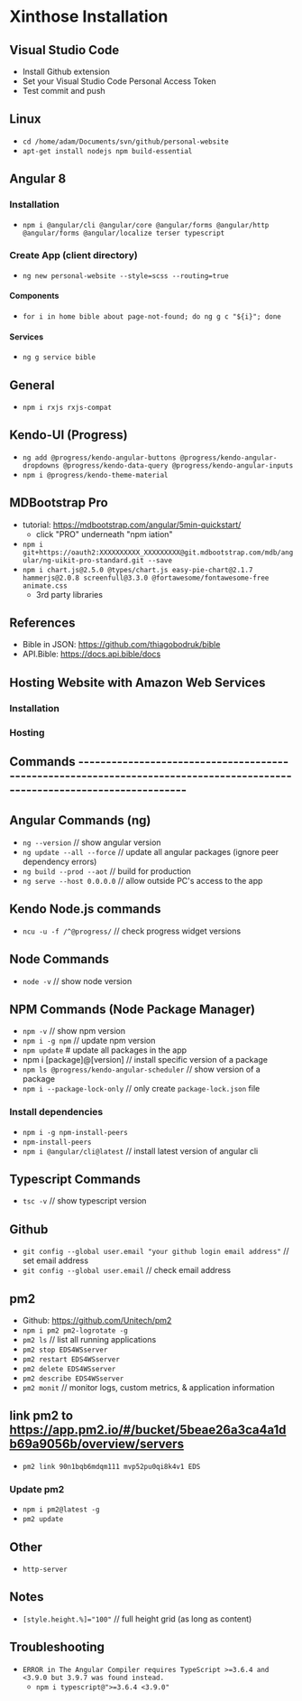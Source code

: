 # Xinthose Installation

## Visual Studio Code

- Install Github extension
- Set your Visual Studio Code Personal Access Token
- Test commit and push

## Linux

- `cd /home/adam/Documents/svn/github/personal-website`
- `apt-get install nodejs npm build-essential`

## Angular 8

### Installation

- `npm i @angular/cli @angular/core @angular/forms @angular/http @angular/forms @angular/localize terser typescript`

### Create App (client directory)

- `ng new personal-website --style=scss --routing=true`
  
#### Components

- `for i in home bible about page-not-found; do ng g c "${i}"; done`

#### Services

- `ng g service bible`

## General

- `npm i rxjs rxjs-compat`

## Kendo-UI (Progress)

- `ng add @progress/kendo-angular-buttons @progress/kendo-angular-dropdowns @progress/kendo-data-query @progress/kendo-angular-inputs`
- `npm i @progress/kendo-theme-material`

## MDBootstrap Pro

- tutorial: <https://mdbootstrap.com/angular/5min-quickstart/>
  - click "PRO" underneath "npm iation"
- `npm i git+https://oauth2:XXXXXXXXXX_XXXXXXXXX@git.mdbootstrap.com/mdb/angular/ng-uikit-pro-standard.git --save`
- `npm i chart.js@2.5.0 @types/chart.js easy-pie-chart@2.1.7 hammerjs@2.0.8 screenfull@3.3.0 @fortawesome/fontawesome-free animate.css`
  - 3rd party libraries

## References

- Bible in JSON: <https://github.com/thiagobodruk/bible>
- API.Bible: <https://docs.api.bible/docs>

## Hosting Website with Amazon Web Services

### Installation


### Hosting


## Commands -------------------------------------------------------------------------------------------------------------------------

## Angular Commands (ng)

- `ng --version`    // show angular version
- `ng update --all --force` // update all angular packages (ignore peer dependency errors)
- `ng build --prod --aot`   // build for production
- `ng serve --host 0.0.0.0` // allow outside PC's access to the app

## Kendo Node.js commands

- `ncu -u -f /^@progress/`  // check progress widget versions

## Node Commands

- `node -v` // show node version

## NPM Commands (Node Package Manager)

- `npm -v`  // show npm version
- `npm i -g npm`  // update npm version
- `npm update`  # update all packages in the app
- npm i [package]@[version]   // install specific version of a package
- `npm ls @progress/kendo-angular-scheduler`  // show version of a package
- `npm i --package-lock-only` // only create `package-lock.json` file

### Install dependencies

- `npm i -g npm-install-peers`
- `npm-install-peers`
- `npm i @angular/cli@latest`  // install latest version of angular cli

## Typescript Commands

- `tsc -v`  // show typescript version

## Github

- `git config --global user.email "your github login email address"`  // set email address
- `git config --global user.email`  // check email address

## pm2

- Github: <https://github.com/Unitech/pm2>
- `npm i pm2 pm2-logrotate -g`
- `pm2 ls`  // list all running applications
- `pm2 stop EDS4WSserver`
- `pm2 restart EDS4WSserver`
- `pm2 delete EDS4WSserver`
- `pm2 describe EDS4WSserver`
- `pm2 monit`   // monitor logs, custom metrics, & application information

## link pm2 to <https://app.pm2.io/#/bucket/5beae26a3ca4a1db69a9056b/overview/servers>

- `pm2 link 90n1bqb6mdqm111 mvp52pu0qi8k4v1 EDS`

### Update pm2

- `npm i pm2@latest -g`
- `pm2 update`

## Other

- `http-server`

## Notes

- `[style.height.%]="100"`  // full height grid (as long as content)

## Troubleshooting

- `ERROR in The Angular Compiler requires TypeScript >=3.6.4 and <3.9.0 but 3.9.7 was found instead.`
  - `npm i typescript@">=3.6.4 <3.9.0"`
